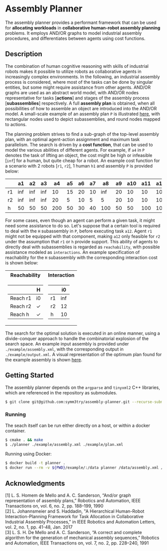 # Assembly Planner

The assembly planner provides a performant framework that can be used for **allocating workloads** in **collaborative human-robot assembly planning** problems.
It employs AND/OR graphs to model industrial assembly procedures, and differentiates between agents using cost functions.

## Description

The combination of human cognitive reasoning with skills of industrial robots makes it possible to utilize robots as collaborative agents in increasingly complex environments. In the following, an industrial assembly process is considered, where most of the tasks can be done by singular entities, but some might require assistance from other agents. AND/OR graphs are used as an abstract world model, with AND/OR nodes representative for tasks [**actions**] and stages of the assembly process [**subassemblies**] respectively. A full **assembly plan** is obtained, when all possibilities of how to assemble an object are introduced into the AND/OR model. A small-scale example of an assembly plan `P` is illustrated [here](https://dropbox.com/s/z6evjq3v3xcetkq/inputdot.png?raw=1), with rectangular nodes used to depict subassemblies, and round nodes mapped to actions.


The planning problem strives to find a sub-graph of the top-level assembly plan, with an optimal agent-action assignment and maximum task parallelism. The search is driven by a **cost function**, that can be used to model the various abilities of different agents. For example, if `a4` in `P` denotes the task of lifting an object, the cost might be high or infeasible [`inf`] for a human, but quite cheap for a robot. An example cost function for a scenario with 2 robots [`r1`, `r2`], 1 human `h1` and assembly `P` is provided below:

|    | a1  |  a2 |  a3 |  a4 | a5  | a6  |  a7 |  a8 | a9 | a10 | a11 | a12 |
|----|-----|-----|-----|-----|-----|-----|-----|-----|----|-----|-----|-----|
| r1 | inf | inf | inf |  10 | 15  | 20  |  10 | inf | 20 |  10 | 10  |  10 |
| r2 | inf | inf | inf |  20 |  5  | 10  |   5 |   5 | 20 |  10 | 10  |  10 |
|  h | 50  |  50 |  50 | 200 | 50  | 30  |  40 | 100 | 50 |  50 | 100 | 100 |

For some cases, even though an agent can perform a given task, it might need some assistance to do so. Let's suppose that a certain tool is required to deal with the `H` subassembly in `P`, before executing task `a12`. Agent `r1` might not be equipped with that component, making `a12` only feasible for `r2` under the assumption that `r1` or `h` provide support. This ability of agents to directly deal with subassemblies is regarded as `reachability`, with possible assistance modeled as `interactions`. An example specification of reachability for the `H` subassembly with the corresponding interaction cost is shown below:

<table>
<tr><th>Reachability </th><th>Interaction</th></tr>
<tr><td>

|          |  H  |
|----------|-----|
| Reach r1 |  i0 |
| Reach r2 |   ✓ |
| Reach  h |   ✓ |

</td><td>

|    |  i0  |
|----|------|
| r1 |  inf |
| r2 |  12  |
|  h |  10  |


</td></tr> </table>

The search for the optimal solution is executed in an online manner, using a divide-conquer approach to handle the combinatorial explosion of the search space. An example input assembly is provided under `./example/assembly.xml`, with the corresponding output in `./example/output.xml`. A visual representation of the optimum plan found for the example assembly is shown [here](https://dropbox.com/s/humaw2lnxed105y/outdot.png?raw=1).

## Getting Started

The assembly planner depends on the `argparse` and `tinyxml2` C++ libraries, which are referenced in the repository as submodules.

```bash
$ git clone git@github.com:symm3try/assembly-planner.git --recurse-submodules
```

### Running
The seach itself can be run either directly on a host, or within a docker container.

```bash
$ cmake . && make
$ ./planner ./example/assembly.xml ./example/plan.xml
```

Running using Docker:

```bash
$ docker build -t planner .
$ docker run --rm -v ${PWD}/example/:/data planner /data/assembly.xml /data/plan.xml
```

## Acknowledgments

<a id="1">[1]</a>
L. S. Homem de Mello and A. C. Sanderson, “And/or graph representation of assembly plans,” Robotics and Automation, IEEE Transactions on, vol. 6, no. 2, pp. 188–199, 1990 \
<a id="2">[2]</a> L. Johannsmeier and S. Haddadin, "A Hierarchical Human-Robot Interaction-Planning Framework for Task Allocation in Collaborative Industrial Assembly Processes," in IEEE Robotics and Automation Letters, vol. 2, no. 1, pp. 41-48, Jan. 2017 \
<a id="3">[3]</a> L. S. H. De Mello and A. C. Sanderson, “A correct and complete algorithm for the generation of mechanical assembly sequences,” Robotics and Automation, IEEE Transactions on, vol. 7, no. 2, pp. 228–240, 1991
